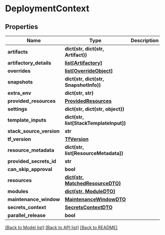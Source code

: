 # DeploymentContext

## Properties
Name | Type | Description | Notes
------------ | ------------- | ------------- | -------------
**artifacts** | **dict(str, dict(str, Artifact))** |  | [optional] 
**artifactory_details** | [**list[Artifactory]**](Artifactory.md) |  | [optional] 
**overrides** | [**list[OverrideObject]**](OverrideObject.md) |  | [optional] 
**snapshots** | **dict(str, dict(str, SnapshotInfo))** |  | [optional] 
**extra_env** | **dict(str, str)** |  | [optional] 
**provided_resources** | [**ProvidedResources**](ProvidedResources.md) |  | [optional] 
**settings** | **dict(str, dict(str, object))** |  | [optional] 
**template_inputs** | **dict(str, list[StackTemplateInput])** |  | [optional] 
**stack_source_version** | **str** |  | [optional] 
**tf_version** | [**TfVersion**](TfVersion.md) |  | [optional] 
**resource_metadata** | **dict(str, list[ResourceMetadata])** |  | [optional] 
**provided_secrets_id** | **str** |  | [optional] 
**can_skip_approval** | **bool** |  | [optional] 
**resources** | [**dict(str, MatchedResourceDTO)**](MatchedResourceDTO.md) |  | [optional] 
**modules** | [**dict(str, ModuleDTO)**](ModuleDTO.md) |  | [optional] 
**maintenance_window** | [**MaintenanceWindowDTO**](MaintenanceWindowDTO.md) |  | [optional] 
**secrets_context** | [**SecretsContextDTO**](SecretsContextDTO.md) |  | [optional] 
**parallel_release** | **bool** |  | [optional] 

[[Back to Model list]](../README.md#documentation-for-models) [[Back to API list]](../README.md#documentation-for-api-endpoints) [[Back to README]](../README.md)

